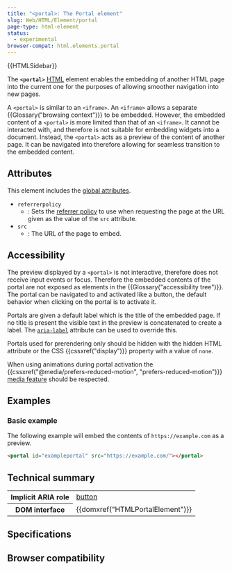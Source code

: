 ```yaml
---
title: "<portal>: The Portal element"
slug: Web/HTML/Element/portal
page-type: html-element
status:
  - experimental
browser-compat: html.elements.portal
---
```


{{HTMLSidebar}}

The **`<portal>`** [HTML](/Web/HTML) element enables the embedding of another HTML page into the current one for the purposes of allowing smoother navigation into new pages.

A `<portal>` is similar to an `<iframe>`. An `<iframe>` allows a separate {{Glossary("browsing context")}} to be embedded. However, the embedded content of a `<portal>` is more limited than that of an `<iframe>`. It cannot be interacted with, and therefore is not suitable for embedding widgets into a document. Instead, the `<portal>` acts as a preview of the content of another page. It can be navigated into therefore allowing for seamless transition to the embedded content.

## Attributes

This element includes the [global attributes](/Web/HTML/Global_attributes).

- `referrerpolicy`
  - : Sets the [referrer policy](/Web/HTTP/Headers/Referrer-Policy) to use when requesting the page at the URL given as the value of the `src` attribute.
- `src`
  - : The URL of the page to embed.

## Accessibility

The preview displayed by a `<portal>` is not interactive, therefore does not receive input events or focus. Therefore the embedded contents of the portal are not exposed as elements in the {{Glossary("accessibility tree")}}. The portal can be navigated to and activated like a button, the default behavior when clicking on the portal is to activate it.

Portals are given a default label which is the title of the embedded page. If no title is present the visible text in the preview is concatenated to create a label. The [`aria-label`](/Web/Accessibility/ARIA/Attributes/aria-label) attribute can be used to override this.

Portals used for prerendering only should be hidden with the hidden HTML attribute or the CSS {{cssxref("display")}} property with a value of `none`.

When using animations during portal activation the {{cssxref("@media/prefers-reduced-motion", "prefers-reduced-motion")}} [media feature](/Web/CSS/@media#media_features) should be respected.

## Examples

### Basic example

The following example will embed the contents of `https://example.com` as a preview.

```html
<portal id="exampleportal" src="https://example.com/"></portal>
```

## Technical summary

<table class="properties">
  <tbody>
    <tr>
      <th scope="row">Implicit ARIA role</th>
      <td>
        <a href="/Web/Accessibility/ARIA/Roles/button_role"
          >button</a
        >
      </td>
    </tr>
    <tr>
      <th scope="row">DOM interface</th>
      <td>{{domxref("HTMLPortalElement")}}</td>
    </tr>
  </tbody>
</table>

## Specifications



## Browser compatibility


